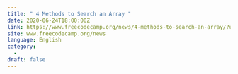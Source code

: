 ```yaml
---
title: " 4 Methods to Search an Array "
date: 2020-06-24T18:00:00Z
link: https://www.freecodecamp.org/news/4-methods-to-search-an-array/?utm_medium=RSS&utm_source=news.12bit.vn
site: www.freecodecamp.org/news
language: English
category:
  -   
draft: false
---
```

